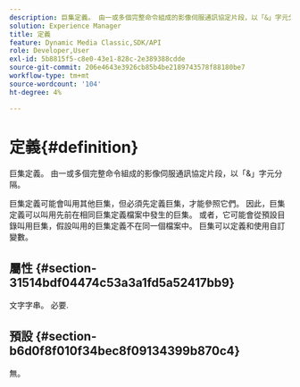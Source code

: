```yaml
---
description: 巨集定義。 由一或多個完整命令組成的影像伺服通訊協定片段，以「&」字元分隔。
solution: Experience Manager
title: 定義
feature: Dynamic Media Classic,SDK/API
role: Developer,User
exl-id: 5b8815f5-c8e0-43e1-828c-2e389388cdde
source-git-commit: 206e4643e3926cb85b4be2189743578f88180be7
workflow-type: tm+mt
source-wordcount: '104'
ht-degree: 4%

---
```


# 定義{#definition}

巨集定義。 由一或多個完整命令組成的影像伺服通訊協定片段，以「&amp;」字元分隔。

巨集定義可能會叫用其他巨集，但必須先定義巨集，才能參照它們。 因此，巨集定義可以叫用先前在相同巨集定義檔案中發生的巨集。 或者，它可能會從預設目錄叫用巨集，假設叫用的巨集定義不在同一個檔案中。 巨集可以定義和使用自訂變數。

## 屬性 {#section-31514bdf04474c53a3a1fd5a52417bb9}

文字字串。 必要.

## 預設 {#section-b6d0f8f010f34bec8f09134399b870c4}

無。
